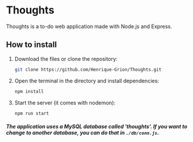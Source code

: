 # Thoughts
Thoughts is a to-do web application made with Node.js and Express.

## How to install
1. Download the files or clone the repository:
    ```bash
    git clone https://github.com/Henrique-Grion/Thoughts.git
    ```

2. Open the terminal in the directory and install dependencies:
    ```bash
    npm install
    ```

3. Start the server (it comes with nodemon):
    ```bash
    npm run start
    ```

##### The application uses a MySQL database called 'thoughts'. If you want to change to another database, you can do that in `./db/conn.js`.
